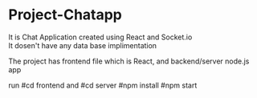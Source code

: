 ﻿# Project-Chatapp
 
 It is Chat Application created using React and Socket.io  
 It dosen't have any data base implimentation
 
 The project has frontend file which is React,
 and backend/server node.js app
 
 run
 #cd frontend and #cd server
 #npm install 
 #npm start
